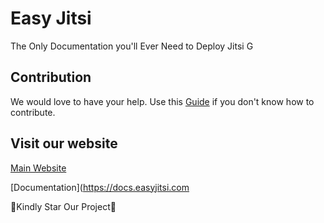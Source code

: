 # Easy Jitsi
The Only Documentation you'll Ever Need to Deploy Jitsi 
G
## Contribution
We would love to have your help. Use this [Guide](https://github.com/easyjitsi/docs.easyjitsi.com/blob/master/CONTRIBUTING.md) if you don't know how to contribute.

## Visit our website 

[Main Website](https://easyjitsi.com/)


[Documentation](https://docs.easyjitsi.com
️


🌟Kindly Star️ Our Project🌟
